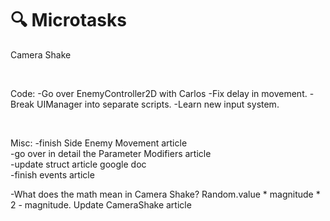 # 🔍 Microtasks

Camera Shake


<br />

Code:
-Go over EnemyController2D with Carlos
-Fix delay in movement.
-Break UIManager into separate scripts.
-Learn new input system.

<br />

Misc:
-finish Side Enemy Movement article  
-go over in detail the Parameter Modifiers article  
-update struct article google doc<br>
-finish events article<br>

-What does the math mean in Camera Shake? Random.value * magnitude * 2 - magnitude. Update CameraShake article